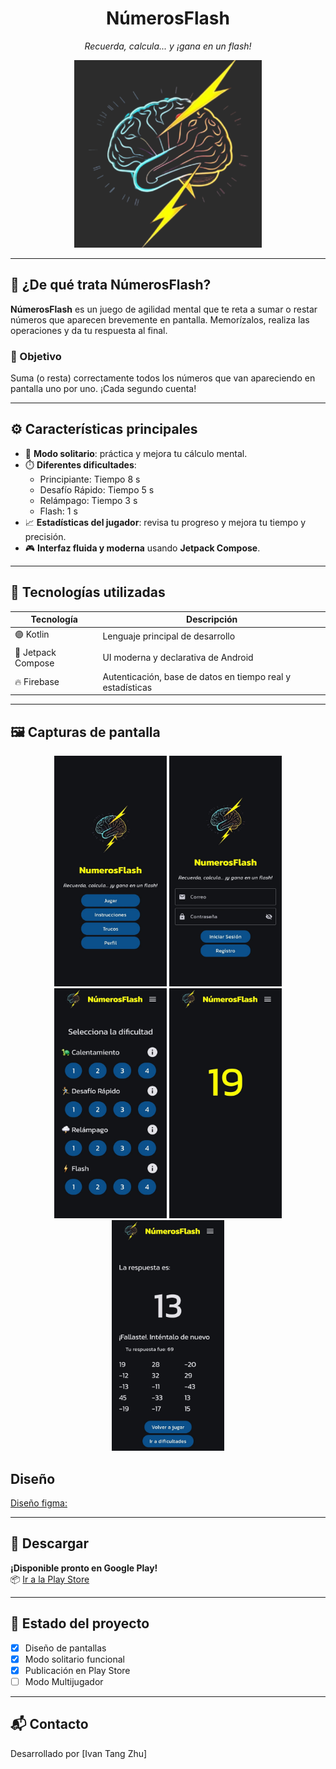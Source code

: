 
<h1 align="center">NúmerosFlash</h1>
<p align="center"> <em>Recuerda, calcula... y ¡gana en un flash!</em> </p>
<p align="center">
  <img src="app/src/main/ic_launcher-playstore.png" alt="Captura del juego" width="300"/>
</p>

---

## 🧠 ¿De qué trata NúmerosFlash?

**NúmerosFlash** es un juego de agilidad mental que te reta a sumar o restar números que aparecen brevemente en pantalla. Memorízalos, realiza las operaciones y da tu respuesta al final.

### 🎯 Objetivo
Suma (o resta) correctamente todos los números que van apareciendo en pantalla uno por uno. ¡Cada segundo cuenta!

---

## ⚙️ Características principales

- 👤 **Modo solitario**: práctica y mejora tu cálculo mental.
- ⏱️ **Diferentes dificultades**:
  - Principiante: Tiempo 8 s
  - Desafío Rápido: Tiempo 5 s
  - Relámpago: Tiempo 3 s
  - Flash: 1 s
- 📈 **Estadísticas del jugador**: revisa tu progreso y mejora tu tiempo y precisión.
- 🎮 **Interfaz fluida y moderna** usando **Jetpack Compose**.

---

## 🧪 Tecnologías utilizadas

| Tecnología        | Descripción                             |
|-------------------|-----------------------------------------|
| 🟣 Kotlin          | Lenguaje principal de desarrollo         |
| 🧩 Jetpack Compose | UI moderna y declarativa de Android     |
| 🔥 Firebase        | Autenticación, base de datos en tiempo real y estadísticas |

---

## 🖼️ Capturas de pantalla

<p align="center">
  <img src="Capturas app (4).jpeg" width="180" alt="Pantalla de inicio"/>
  <img src="Capturas app (6).jpeg" width="180" alt="Inicio de sesión"/>
  <img src="Capturas app (2).jpeg" width="180" alt="Dificultad"/>
  <img src="Capturas app (5).jpeg" width="180" alt="Juego"/>
  <img src="Capturas app (1).jpeg" width="180" alt="Juego res"/>
</p>

## Diseño

[Diseño figma:](https://www.figma.com/design/QLWcmwfSmM4ncZ6VChTqNn/NumerosFlash?node-id=0-1&t=dF7cjJljrQM58co2-1)

---

## 📲 Descargar

**¡Disponible pronto en Google Play!**  
📦 [Ir a la Play Store](https://play.google.com/store/apps/details?id=co.edu.upb.numerosflash)

---

## 🚧 Estado del proyecto

- [x] Diseño de pantallas
- [x] Modo solitario funcional
- [x] Publicación en Play Store
- [ ] Modo Multijugador

---


## 📬 Contacto

Desarrollado por [Ivan Tang Zhu]  

